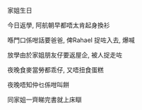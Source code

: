 家姐生日

今日返學, 阿航朝早都唔太肯起身換衫

喺門口係咁話要爸爸, 俾Rahael 捉咗入去, 爆喊

放學由於家姐朋友仔要返屋企, 被人捉走咗

夜晚食麥當勞都乖仔, 又唔扭食蛋糕

夜晚唔知仲乜係咁叫餅

同家姐一齊睇完書就上床瞓
